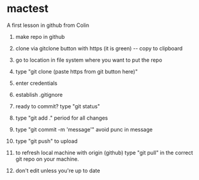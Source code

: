 # mactest
A first lesson in github from Colin

1) make repo in github
2) clone via gitclone button with https (it is green) -- copy to clipboard
3) go to location in file system where you want to put the repo
4) type "git clone (paste https from git button here)"
5) enter credentials
6) establish .gitignore
7) ready to commit? type "git status"
8) type "git add ." period for all changes
9) type "git commit -m 'message'" avoid punc in message
10) type "git push" to upload

11) to refresh local machine with origin (github) type "git pull" in the correct git repo on your machine.

12) don't edit unless you're up to date
